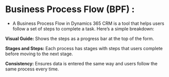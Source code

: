 # Business Process Flow (BPF) :

- A Business Process Flow in Dynamics 365 CRM is a tool that helps users follow a set of steps to complete a task. Here’s a simple breakdown:

**Visual Guide:** Shows the steps as a progress bar at the top of the form.

**Stages and Steps:** Each process has stages with steps that users complete before moving to the next stage.

**Consistency:** Ensures data is entered the same way and users follow the same process every time.

